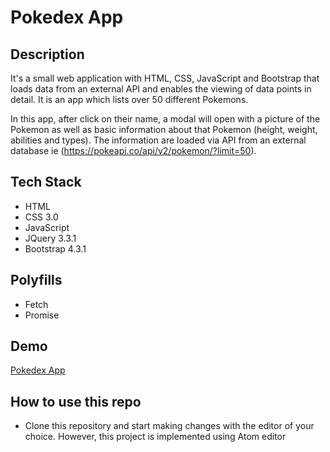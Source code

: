 # Pokedex App

## Description

It's a small web application with HTML, CSS, JavaScript and Bootstrap that loads data from an external API and enables the viewing of data points in detail. It is an app which lists over 50 different Pokemons.

In this app, after click on their name, a modal will open with a picture of the Pokemon as well as basic information about that Pokemon (height, weight, abilities and types). The information are loaded via API from an external database ie (<https://pokeapi.co/api/v2/pokemon/?limit=50>).

## Tech Stack

- HTML
- CSS 3.0
- JavaScript
- JQuery 3.3.1
- Bootstrap 4.3.1

## Polyfills

- Fetch
- Promise

## Demo

[Pokedex App](https://sonam-22.github.io/simple-js-app)

## How to use this repo

- Clone this repository and start making changes with the editor of your choice. However, this project is implemented using Atom editor
